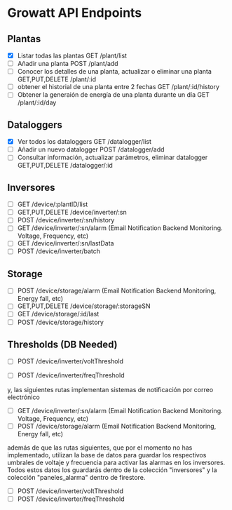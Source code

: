 # Growatt API Endpoints

## Plantas
- [x] Listar todas las plantas GET /plant/list
- [ ] Añadir una planta POST /plant/add 
- [ ] Conocer los detalles de una planta, actualizar o eliminar una planta GET,PUT,DELETE /plant/:id
- [ ] obtener el historial de una planta entre 2 fechas GET /plant/:id/history
- [ ] Obtener la generaión de energía de una planta durante un día GET /plant/:id/day

## Dataloggers
- [x] Ver todos los dataloggers GET /datalogger/list 
- [ ] Añadir un nuevo datalogger POST /datalogger/add
- [ ] Consultar información, actualizar parámetros, eliminar datalogger GET,PUT,DELETE /datalogger/:id

## Inversores
- [ ] GET /device/:plantID/list
- [ ] GET,PUT,DELETE /device/inverter/:sn
- [ ] POST /device/inverter/:sn/history
- [ ] GET /device/inverter/:sn/alarm (Email Notification Backend Monitoring. Voltage, Frequency, etc)
- [ ] GET /device/inverter/:sn/lastData
- [ ] POST /device/inverter/batch

## Storage
- [ ] POST /device/storage/alarm (Email Notification Backend Monitoring, Energy fall, etc)
- [ ] GET,PUT,DELETE /device/storage/:storageSN
- [ ] GET /device/storage/:id/last
- [ ] POST /device/storage/history

## Thresholds (DB Needed)
- [ ] POST /device/inverter/voltThreshold 
- [ ] POST /device/inverter/freqThreshold 


y, las siguientes rutas implementan sistemas de notificación por correo electrónico

- [ ] GET /device/inverter/:sn/alarm (Email Notification Backend Monitoring. Voltage, Frequency, etc)
- [ ] POST /device/storage/alarm (Email Notification Backend Monitoring, Energy fall, etc)

además de que las rutas siguientes, que por el momento no has implementado, utilizan la base de datos para guardar los respectivos umbrales de voltaje y frecuencia para activar las alarmas en los inversores. Todos estos datos los guardarás dentro de la colección "inversores" y la colección "paneles_alarma" dentro de firestore.

- [ ] POST /device/inverter/voltThreshold 
- [ ] POST /device/inverter/freqThreshold